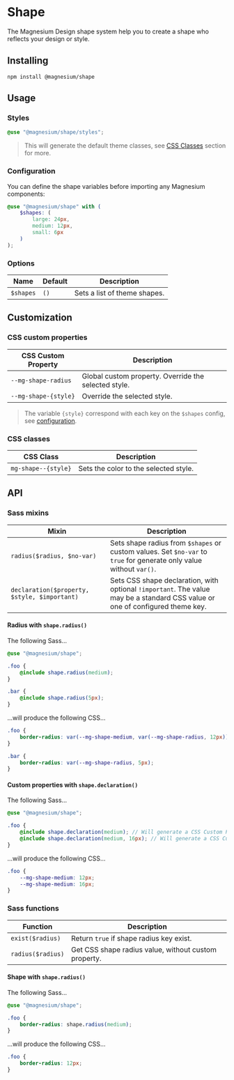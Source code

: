 # Shape

The Magnesium Design shape system help you to create a shape who reflects your design or style.

## Installing

```shell
npm install @magnesium/shape
```

## Usage

### Styles

```scss
@use "@magnesium/shape/styles";
```

> This will generate the default theme classes, see [CSS Classes](#css-classes) section for more.

### Configuration

You can define the shape variables before importing any Magnesium components:

```scss
@use "@magnesium/shape" with (
    $shapes: (
        large: 24px,
        medium: 12px,
        small: 6px
    )
);
```

### Options

| Name      | Default | Description                  |
|-----------|---------|------------------------------|
| `$shapes` | `()`    | Sets a list of theme shapes. |

## Customization

### CSS custom properties

| CSS Custom Property  | Description                                          |
|----------------------|------------------------------------------------------|
| `--mg-shape-radius`  | Global custom property. Override the selected style. |
| `--mg-shape-{style}` | Override the selected style.                         |

> The variable `{style}` correspond with each key on the `$shapes` config, see [configuration](#Configuration).

### CSS classes

| CSS Class           | Description                                      |
|---------------------|--------------------------------------------------|
| `mg-shape--{style}` | Sets the color to the selected style.            |

## API

### Sass mixins

| Mixin                                        | Description                                                                                                                   |
|----------------------------------------------|-------------------------------------------------------------------------------------------------------------------------------|
| `radius($radius, $no-var)`                   | Sets shape radius from `$shapes` or custom values. Set `$no-var` to `true` for generate only value without `var()`.           |
| `declaration($property, $style, $important)` | Sets CSS shape declaration, with optional `!important`. The value may be a standard CSS value or one of configured theme key. |

#### Radius with `shape.radius()`

The following Sass...

```scss
@use "@magnesium/shape";

.foo {
    @include shape.radius(medium);
}

.bar {
    @include shape.radius(5px);
}
```

...will produce the following CSS...

```css
.foo {
    border-radius: var(--mg-shape-medium, var(--mg-shape-radius, 12px));
}

.bar {
    border-radius: var(--mg-shape-radius, 5px);
}
```

#### Custom properties with `shape.declaration()`

The following Sass...

```scss
@use "@magnesium/shape";

.foo {
    @include shape.declaration(medium); // Will generate a CSS Custom Property with default shape.
    @include shape.declaration(medium, 16px); // Will generate a CSS Custom Property with new shape.
}
```

...will produce the following CSS...

```css
.foo {
    --mg-shape-medium: 12px;
    --mg-shape-medium: 16px;
}
```

### Sass functions

| Function          | Description                                          |
|-------------------|------------------------------------------------------|
| `exist($radius)`  | Return `true` if shape radius key exist.             |
| `radius($radius)` | Get CSS shape radius value, without custom property. |

#### Shape with `shape.radius()`

The following Sass...

```scss
@use "@magnesium/shape";

.foo {
    border-radius: shape.radius(medium);
}
```

...will produce the following CSS...

```css
.foo {
    border-radius: 12px;
}
```
